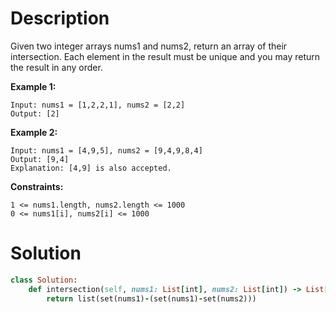 # Description
Given two integer arrays nums1 and nums2, return an array of their intersection. Each element in the result must be unique and you may return the result in any order.

**Example 1:**
```
Input: nums1 = [1,2,2,1], nums2 = [2,2]
Output: [2]
```
**Example 2:**
```
Input: nums1 = [4,9,5], nums2 = [9,4,9,8,4]
Output: [9,4]
Explanation: [4,9] is also accepted.
```
**Constraints:**
```
1 <= nums1.length, nums2.length <= 1000
0 <= nums1[i], nums2[i] <= 1000
```
# Solution
```ruby
class Solution:
    def intersection(self, nums1: List[int], nums2: List[int]) -> List[int]:
        return list(set(nums1)-(set(nums1)-set(nums2)))
```
